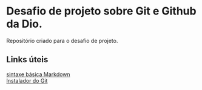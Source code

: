 # Desafio de projeto sobre Git e Github da Dio.
Repositório criado para o desafio de projeto.
## Links úteis
[sintaxe básica Markdown](https://www.markdownguide.org/basic-syntax/)<br>
[Instalador do Git](https://git-scm.com/)

